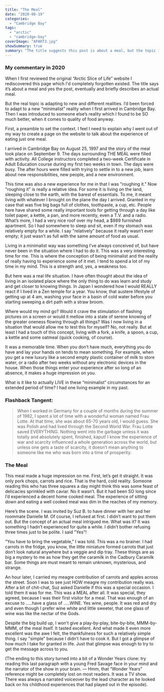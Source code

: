 ```yaml
---
title: "The Meal"
date: "2020-08-19"
categories: 
  - "Cambridge Bay"
tags: 
  - "arctic"
  - "cambridge-bay"
coverImage: "APART3.jpg"
showSummary: true
summary: "The title suggests this post is about a meal, but the topic is really about adapting to new and different realities."
---
```


### My commentary in 2020

When I first reviewed the original “Arctic Slice of Life” website I rediscovered this page which I'd completely forgotten existed. The title says it’s about a meal and yes the post, eventually and briefly describes an actual meal.

But the real topic is adapting to new and different realities. I’d been forced to adapt to a new “minimalist” reality when I first arrived in Cambridge Bay. Then I was introduced to someone else’s reality which I found to be SO much better, when it comes to quality of food anyway.

First, a preamble to set the context. I feel I need to explain why I went out of my way to create a page on the website to talk about the experience of eating just one meal.

I arrived in Cambridge Bay on August 25, 1997 and the story of the meal took place on September 9. The days surrounding THE MEAL were filled with activity. All College instructors completed a two-week Certificate in Adult Education course during my first two weeks in town. The days were busy. The after hours were filled with trying to settle in to a new job, learn about new responsibilities, new people, and a new environment.

This time was also a new experience for me in that I was "roughing it." Now "roughing it" is really a relative idea. For some it is living on the land, sleeping close to the earth, with the barest of essentials. To me, it meant living with whatever I brought on the plane the day I arrived. Granted in my case that was five big bags full of clothes, toothpaste, a cup, etc. People here have shared some really important tools for getting through a day like toilet paper, a kettle, a pan, and more recently, even a T.V. and a radio. What’s more, I had a very nice roof over my head, a $989 furnished apartment. So I had somewhere to sleep and sit, even if my stomach was relatively empty for a while. I say "relatively" because it really wasn’t ever empty; it just wasn’t as full with the same amount of food as usual.

Living in a minimalist way was something I’ve always conceived of, but have never been in the situation where I had to do it. This was a very interesting time for me. This is where the conception of being minimalist and the reality of really having to experience some of it met. I tend to spend a lot of my time in my mind. This is a strength and, yes, a weakness too.

But here was a real life situation. I have often thought about the idea of living in an isolated place where the only thing to do was learn and study and get closer to knowing things. In Japan I wondered how I would REALLY react if I lived in a Zen temple for a year. You know, that austere lifestyle of getting up at 4 am, washing your face in a basin of cold water before you starting sweeping a dirt path with a straw broom.

Where would my mind go? Would it crave the stimulation of flashing pictures on a screen or would it mellow into a state of serene knowing of the greater oneness flowing through all things? Was I now living in a situation that would allow me to test this for myself? No, not really. But at least I had a touch of this concept, living with a fork, a knife, a spoon, a cup, a kettle and some oatmeal (quick cooking, of course).

It was a memorable time. When you don’t have much, everything you do have and lay your hands on tends to mean something. For example, when you get a new luxury like a second empty plastic container of milk to store water, or a radio after two weeks without any electronic devices in the house. When those things enter your experience after so long of an absence, it makes a huge impression on you.

What is it like to actually LIVE in these “minimalist” circumstances for an extended period of time? I had one living example in my past.

### Flashback Tangent:

> When I worked in Germany for a couple of months during the summer of 1982, I spent a lot of time with a wonderful woman named Frau Lotte. At that time, she was about 65-70 years old, I would guess. She was Polish and had lived through the Second World War. Frau Lotte saved EVERYTHING. Nothing went into the garbage unless it was totally and absolutely spent, finished, kaput! I know the experience of war and scarcity influenced a whole generation across the world, but unless one gets a taste of scarcity, it doesn’t mean anything to someone like me who was born into a time of prosperity.

### The Meal

This meal made a huge impression on me. First, let’s get it straight. It was only pork chops, carrots and rice. That is the hard, cold reality. Someone reading this who has three squares a day might think this was some feast of delicacies sprinkled with caviar. No it wasn’t. But it had been SO long since I’d experienced a decent home cooked meal. The experience of sitting down and eating a well cooked meal was dim in the reaches of my memory.

Here’s the scene. I was invited by Suz B. to have dinner with her and her roommate Danielle M. Of course, I refused at first. I didn’t want to put them out. But the concept of an actual meal intrigued me. What was it? It was something I hadn’t experienced for quite a while. I didn’t bother refusing three times just to be polite. I said "Yes"!

"You have to bring the vegetable," I was told. This was a no brainer. I had carrots in the fridge, you know, the little miniature formed carrots that just don’t look natural anywhere but a veggie and dip tray. These things are as big a mystery to me as how they get the caramilk in the Cadbury Caramilk bar. Some things are must meant to remain unknown, mysterious, and strange.

An hour later, I carried my meagre contribution of carrots and apples across the street. Soon I was to see just HOW meagre my contribution really was. After a bit of chit-chat, Suz asked Danielle if this was a special occasion. I told them it was for me. This was a MEAL after all. It was special, they agreed, because I was their first visitor for a meal. That was enough of an excuse to .....have a glass of .....WINE. Yes wine, people. It was red and dry and even though I prefer wine white and little sweeter, that one glass of wine was like the nectar of the Gods.

Despite the big build up, I won’t give a play-by-play, bite-by-bite, MMM-by-MMM, of the meal itself. It tasted excellent. And what made it even more excellent was the awe I felt, the thankfulness for such a relatively simple thing. I say "simple" because I didn’t have to cook it. But I got a glimpse of how much I take for granted in life. Just that glimpse was enough to try to get the message across to you.

(The ending to this story turned into a bit of a Wonder Years clone: try reading this last paragraph with a young Fred Savage face in your mind and the narrator of the show in your brain. — Hmm, that “Wonder Years” reference might be completely lost on most readers. It was a TV show. There was always a narrated voiceover by the lead character as he looked back on his childhood experiences that had played out in the episode).
